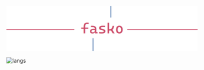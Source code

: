 ![fasko light](https://github.com/fasko-app/.github/blob/main/profile/fasko-light.png?raw=true)

![langs](https://github-readme-stats.vercel.app/api/top-langs?username=fasko-app&theme=nord&count_private=true&hide_title=true&hide_border=true)
